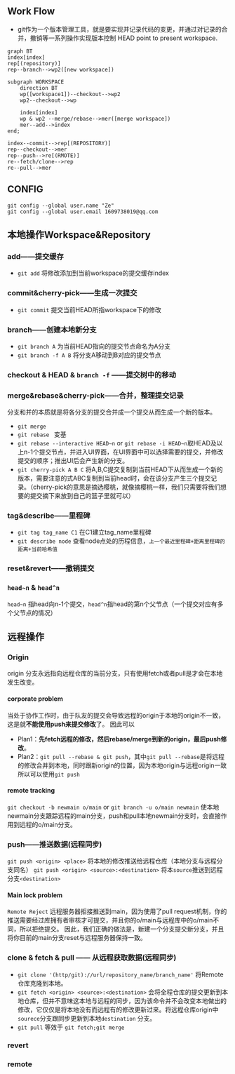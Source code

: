 ```toc
```

## Work Flow
- git作为一个版本管理工具，就是要实现并记录代码的变更，并通过对记录的合并，撤销等一系列操作实现版本控制
HEAD point to present workspace.
```mermaid
graph BT
index[index]
rep[(repository)]
rep--branch-->wp2([new workspace])

subgraph WORKSPACE
	direction BT
	wp([workspace1])--checkout-->wp2
	wp2--checkout-->wp
 
	index[index]
	wp & wp2 --merge/rebase-->mer([merge workspace])
	mer--add-->index
end;
 
index--commit-->rep[(REPOSITORY)]
rep--checkout-->mer
rep--push-->re[(RMOTE)]
re--fetch/clone-->rep
re--pull-->mer

```

## CONFIG
```
git config --global user.name "Ze"
git config --global user.email 1609738019@qq.com
```

## 本地操作Workspace&Repository
### add——提交缓存
- `git add` 将修改添加到当前workspace的提交缓存index

### commit&cherry-pick——生成一次提交
- `git commit` 提交当前HEAD所指workspace下的修改

### branch——创建本地新分支
- `git branch A` 为当前HEAD指向的提交节点命名为A分支
- `git branch -f A B` 将分支A移动到B对应的提交节点
### checkout & HEAD & `branch -f` ——提交树中的移动

### merge&rebase&cherry-pick——合并，整理提交记录
分支和并的本质就是将各分支的提交合并成一个提交从而生成一个新的版本。
- `git merge ` 
- `git rebase ` 变基
- `git rebase --interactive HEAD~n` or `git rebase -i HEAD~n`取HEAD及以上n-1个提交节点，并进入UI界面，在UI界面中可以选择需要的提交，并修改提交的顺序；推出UI后会产生新的分支。
- `git cherry-pick A B C` 将A,B,C提交复制到当前HEAD下从而生成一个新的版本，需要注意的式ABC复制到当前head时，会在该分支产生三个提交记录。（cherry-pick的意思是摘选樱桃，就像摘樱桃一样，我们只需要将我们想要的提交摘下来放到自己的篮子里就可以）

### tag&describe——里程碑
- `git tag tag_name C1` 在C1建立tag_name里程碑
- `git describe node` 查看node点处的历程信息，`上一个最近里程碑+距离里程碑的距离+当前哈希值`

### reset&revert——撤销提交

### `head~n` & `head^n`
`head~n` 指head向n-1个提交，`head^n`指head的第n个父节点（一个提交对应有多个父节点的情况）


## 远程操作
### Origin
origin 分支永远指向远程仓库的当前分支，只有使用fetch或者pull是才会在本地发生改变。
#### corporate problem
当处于协作工作时，由于队友的提交会导致远程的origin于本地的origin不一致，这是就**不能使用push来提交修改**了。
因此可以
- Plan1：**先fetch远程的修改，然后rebase/merge到新的origin，最后push修改**。
- Plan2：`git pull --rebase & git push`，其中`git pull --rebase`是将远程的修改合并到本地，同时跟新origin的位置，因为本地origin与远程origin一致所以可以使用`git push`
#### remote tracking
`git checkout -b newmain o/main` or `git branch -u o/main newmain` 使本地newmain分支跟踪远程的main分支，push和pull本地newmain分支时，会直接作用到远程的o/main分支。

### push——推送数据(远程同步)
`git push <origin> <place>` 将本地的修改推送给远程仓库（本地分支与远程分支同名）
`git push <origin> <source>:<destination>` 将本`source`推送到远程分支`<destination>`
#### Main lock problem
`Remote Reject` 远程服务器拒接推送到main，因为使用了pull request机制，你的推送需要经过库拥有者审核才可提交，并且你的o/main与远程库中的o/main不同，所以拒绝提交。
因此，我们正确的做法是，新建一个分支提交新分支，并且将你目前的main分支reset与远程服务器保持一致。

### clone & fetch & pull —— 从远程获取数据(远程同步)
- `git clone '(http/git)://url/repository_name/branch_name'` 将Remote仓库克隆到本地。
- `git fetch <origin> <source>:<destination>` 会将全程仓库的提交更新到本地仓库，但并不意味这本地与远程的同步，因为该命令并不会改变本地做出的修改，它仅仅是将本地没有而远程有的修改更新过来。将远程仓库origin中`sourece`分支跟同步更新到本地`destination` 分支。
- `git pull` 等效于 `git fetch;git merge` 
### revert


### remote


